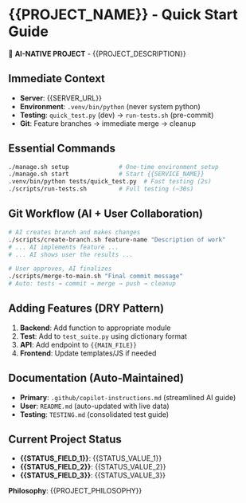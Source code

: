 # {{PROJECT_NAME}} - Quick Start Guide

🤖 **AI-NATIVE PROJECT** - {{PROJECT_DESCRIPTION}}

## Immediate Context
- **Server**: {{SERVER_URL}} 
- **Environment**: `.venv/bin/python` (never system python)
- **Testing**: `quick_test.py` (dev) → `run-tests.sh` (pre-commit)
- **Git**: Feature branches → immediate merge → cleanup

## Essential Commands
```bash
./manage.sh setup              # One-time environment setup
./manage.sh start              # Start {{SERVICE_NAME}}
.venv/bin/python tests/quick_test.py  # Fast testing (2s)
./scripts/run-tests.sh         # Full testing (~30s)
```

## Git Workflow (AI + User Collaboration)
```bash
# AI creates branch and makes changes
./scripts/create-branch.sh feature-name "Description of work"
# ... AI implements feature ...
# ... AI shows user the results ...

# User approves, AI finalizes  
./scripts/merge-to-main.sh "Final commit message"
# Auto: tests → commit → merge → push → cleanup
```

## Adding Features (DRY Pattern)
1. **Backend**: Add function to appropriate module
2. **Test**: Add to `test_suite.py` using dictionary format
3. **API**: Add endpoint to `{{MAIN_FILE}}` 
4. **Frontend**: Update templates/JS if needed

## Documentation (Auto-Maintained)
- **Primary**: `.github/copilot-instructions.md` (streamlined AI guide)
- **User**: `README.md` (auto-updated with live data)
- **Testing**: `TESTING.md` (consolidated test guide)

## Current Project Status
- **{{STATUS_FIELD_1}}**: {{STATUS_VALUE_1}}
- **{{STATUS_FIELD_2}}**: {{STATUS_VALUE_2}}
- **{{STATUS_FIELD_3}}**: {{STATUS_VALUE_3}}

**Philosophy**: {{PROJECT_PHILOSOPHY}}
